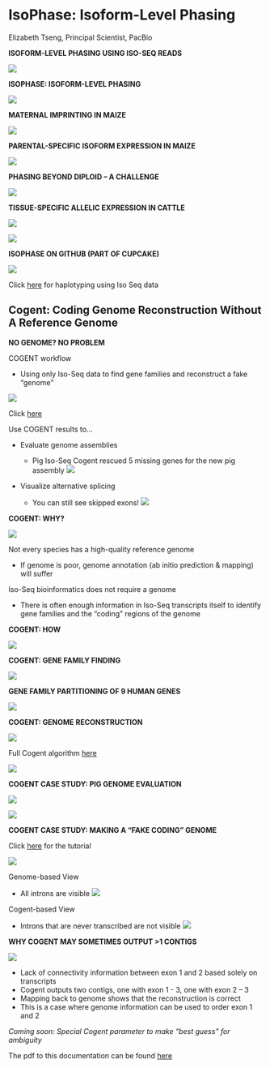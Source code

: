 # IsoPhase: Isoform-Level Phasing

Elizabeth Tseng, Principal Scientist, PacBio

**ISOFORM-LEVEL PHASING USING ISO-SEQ READS**

![](./figures/isophase1.PNG)

**ISOPHASE: ISOFORM-LEVEL PHASING**

![](./figures/isophase2.PNG)

**MATERNAL IMPRINTING IN MAIZE**

![](./figures/isophase3.PNG)

**PARENTAL-SPECIFIC ISOFORM EXPRESSION IN MAIZE**

![](./figures/isophase4.PNG)

**PHASING BEYOND DIPLOID – A CHALLENGE**

![](./figures/isophase5.PNG)

**TISSUE-SPECIFIC ALLELIC EXPRESSION IN CATTLE**

![](./figures/isophase6.PNG)

![](./figures/isophase7.PNG)

**ISOPHASE ON GITHUB (PART OF CUPCAKE)**

![](./figures/isophase8.PNG)

Click [here](https://github.com/Magdoll/cDNA_Cupcake/wiki/IsoPhase:-Haplotyping-using-Iso-Seq-data) for haplotyping using Iso Seq data

## Cogent: Coding Genome Reconstruction Without A Reference Genome

**NO GENOME? NO PROBLEM**

COGENT workflow
* Using only Iso-Seq data to find gene families and reconstruct a fake “genome”

![](./figures/isophase9.PNG)

Click [here](https://github.com/Magdoll/Cogent)

Use COGENT results to…
* Evaluate genome assemblies
  * Pig Iso-Seq Cogent rescued 5 missing genes for
the new pig assembly
![](./figures/isophase10.PNG)

* Visualize alternative splicing
  * You can still see skipped exons!
![](./figures/isophase11.PNG)

**COGENT: WHY?**

![](./figures/isophase12.PNG)

Not every species has a high-quality reference genome
* If genome is poor, genome annotation (ab initio prediction & mapping) will suffer

Iso-Seq bioinformatics does not require a genome
* There is often enough information in Iso-Seq transcripts itself to identify gene families and the “coding” regions of the genome

**COGENT: HOW**

![](./figures/isophase13.PNG)

**COGENT: GENE FAMILY FINDING**

![](./figures/isophase14.PNG)

**GENE FAMILY PARTITIONING OF 9 HUMAN GENES**

![](./figures/isophase15.PNG)

**COGENT: GENOME RECONSTRUCTION**

![](./figures/isophase16.PNG)

Full Cogent algorithm [here](https://github.com/Magdoll/Cogent)

![](./figures/isophase17.PNG)

**COGENT CASE STUDY: PIG GENOME EVALUATION**

![](./figures/isophase18.PNG)

![](./figures/isophase19.PNG)

**COGENT CASE STUDY: MAKING A “FAKE CODING” GENOME**

Click [here](https://github.com/Magdoll/Cogent/wiki/Tutorial%3A-Using-Cogent-to-collapse-redundant-transcripts-in-absence-of-genome) for the tutorial

![](./figures/isophase20.PNG)

Genome-based View
* All introns are visible
![](./figures/isophase21.PNG)

Cogent-based View
* Introns that are never transcribed are not visible
![](./figures/isophase22.PNG)

**WHY COGENT MAY SOMETIMES OUTPUT >1 CONTIGS**

![](./figures/isophase23.PNG)

- Lack of connectivity information between exon 1 and 2 based solely on transcripts
- Cogent outputs two contigs, one with exon 1 - 3, one with exon 2 – 3
- Mapping back to genome shows that the reconstruction is correct
- This is a case where genome information can be used to order exon 1 and 2

_Coming soon: Special Cogent parameter to make “best guess” for ambiguity_


The pdf to this documentation can be found [here](https://raw.githubusercontent.com/ucdavis-bioinformatics-training/ucdavis-bioinformatics-training.presentations/master/isoseq/liz/5-Liz-IsoPhase%20and%20Cogent.pdf)
